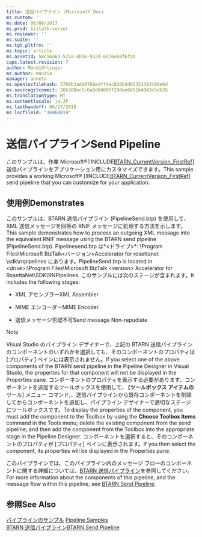```yaml
---
title: 送信パイプライン |Microsoft Docs
ms.custom: ''
ms.date: 06/08/2017
ms.prod: biztalk-server
ms.reviewer: ''
ms.suite: ''
ms.tgt_pltfrm: ''
ms.topic: article
ms.assetid: 58ca6a63-525a-4b16-932d-6d26e68f6fab
caps.latest.revision: 7
author: MandiOhlinger
ms.author: mandia
manager: anneta
ms.openlocfilehash: 5700b3adb0769edff4ec820b4d95353383c08e6d
ms.sourcegitcommit: 266308ec5c6a9d8d80ff298ee6051b4843c5d626
ms.translationtype: MT
ms.contentlocale: ja-JP
ms.lasthandoff: 06/27/2018
ms.locfileid: "36968019"
---
```

# <a name="send-pipeline"></a><span data-ttu-id="77307-102">送信パイプライン</span><span class="sxs-lookup"><span data-stu-id="77307-102">Send Pipeline</span></span>
<span data-ttu-id="77307-103">このサンプルは、作業 Microsoft®[!INCLUDE[BTARN_CurrentVersion_FirstRef](../../includes/btarn-currentversion-firstref-md.md)]送信パイプラインをアプリケーション用にカスタマイズできます。</span><span class="sxs-lookup"><span data-stu-id="77307-103">This sample provides a working Microsoft® [!INCLUDE[BTARN_CurrentVersion_FirstRef](../../includes/btarn-currentversion-firstref-md.md)] send pipeline that you can customize for your application.</span></span>  
  
## <a name="demonstrates"></a><span data-ttu-id="77307-104">使用例</span><span class="sxs-lookup"><span data-stu-id="77307-104">Demonstrates</span></span>  
 <span data-ttu-id="77307-105">このサンプルは、BTARN 送信パイプライン (PipelineSend.btp) を使用して、XML 送信メッセージを同等の RNIF メッセージに処理する方法を示します。</span><span class="sxs-lookup"><span data-stu-id="77307-105">This sample demonstrates how to process an outgoing XML message into the equivalent RNIF message using the BTARN send pipeline (PipelineSend.btp).</span></span> <span data-ttu-id="77307-106">Pipelinesend.btp は*\<ドライブ\>*: \Program Files\Microsoft BizTalk\<バージョン\>Accelerator for rosettanet \sdk\rnpipelines にあります。</span><span class="sxs-lookup"><span data-stu-id="77307-106">PipelineSend.btp is located in *\<drive\>*:\Program Files\Microsoft BizTalk \<version\> Accelerator for RosettaNet\SDK\RNPipelines.</span></span> <span data-ttu-id="77307-107">このサンプルには次のステージが含まれます。</span><span class="sxs-lookup"><span data-stu-id="77307-107">It includes the following stages:</span></span>  
  
-   <span data-ttu-id="77307-108">XML アセンブラー</span><span class="sxs-lookup"><span data-stu-id="77307-108">XML Assembler</span></span>  
  
-   <span data-ttu-id="77307-109">MIME エンコーダー</span><span class="sxs-lookup"><span data-stu-id="77307-109">MIME Encoder</span></span>  
  
-   <span data-ttu-id="77307-110">送信メッセージ否認不可</span><span class="sxs-lookup"><span data-stu-id="77307-110">Send message Non-repudiate</span></span>  
  
> [!NOTE]
>  <span data-ttu-id="77307-111">Visual Studio のパイプライン デザイナーで、上記の BTARN 送信パイプラインのコンポーネントのいずれかを選択しても、そのコンポーネントのプロパティは [プロパティ] ペインには表示されません。</span><span class="sxs-lookup"><span data-stu-id="77307-111">If you select one of the above components of the BTARN send pipeline in the Pipeline Designer in Visual Studio, the properties for that component will not be displayed in the Properties pane.</span></span> <span data-ttu-id="77307-112">コンポーネントのプロパティを表示する必要があります、コンポーネントを追加するツールボックスを使用して、 **[ツールボックス アイテムの**ツール] メニュー コマンド;、送信パイプラインから既存コンポーネントを削除してからコンポーネントを追加し、パイプライン デザイナーで適切なステージにツールボックスです。</span><span class="sxs-lookup"><span data-stu-id="77307-112">To display the properties of the component, you must add the component to the Toolbox by using the **Choose Toolbox Items** command in the Tools menu; delete the existing component from the send pipeline; and then add the component from the Toolbox into the appropriate stage in the Pipeline Designer.</span></span> <span data-ttu-id="77307-113">コンポーネントを選択すると、そのコンポーネントのプロパティが [プロパティ] ペインに表示されます。</span><span class="sxs-lookup"><span data-stu-id="77307-113">If you then select the component, its properties will be displayed in the Properties pane.</span></span>  
  
 <span data-ttu-id="77307-114">このパイプラインでは、このパイプライン内のメッセージ フローのコンポーネントに関する詳細については、[BTARN 送信パイプライン](../../adapters-and-accelerators/accelerator-rosettanet/btarn-send-pipeline.md)を参照してください。</span><span class="sxs-lookup"><span data-stu-id="77307-114">For more information about the components of this pipeline, and the message flow within this pipeline, see [BTARN Send Pipeline](../../adapters-and-accelerators/accelerator-rosettanet/btarn-send-pipeline.md).</span></span>  
  
## <a name="see-also"></a><span data-ttu-id="77307-115">参照</span><span class="sxs-lookup"><span data-stu-id="77307-115">See Also</span></span>  
 <span data-ttu-id="77307-116">[パイプラインのサンプル](../../adapters-and-accelerators/accelerator-rosettanet/pipeline-samples.md) </span><span class="sxs-lookup"><span data-stu-id="77307-116">[Pipeline Samples](../../adapters-and-accelerators/accelerator-rosettanet/pipeline-samples.md) </span></span>  
 [<span data-ttu-id="77307-117">BTARN 送信パイプライン</span><span class="sxs-lookup"><span data-stu-id="77307-117">BTARN Send Pipeline</span></span>](../../adapters-and-accelerators/accelerator-rosettanet/btarn-send-pipeline.md)